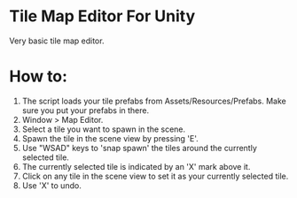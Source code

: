 # Tile Map Editor For Unity
Very basic tile map editor. 

# How to:

1. The script loads your tile prefabs from Assets/Resources/Prefabs. Make sure you put your prefabs in there.
2. Window > Map Editor.
3. Select a tile you want to spawn in the scene.
4. Spawn the tile in the scene view by pressing 'E'.
5. Use "WSAD" keys to 'snap spawn' the tiles around the currently selected tile.
6. The currently selected tile is indicated by an 'X' mark above it.
7. Click on any tile in the scene view to set it as your currently selected tile.
8. Use 'X' to undo.
